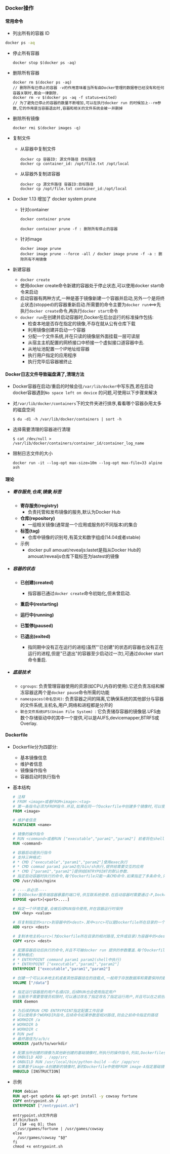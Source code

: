 ### Docker操作

#### 常用命令

*  列出所有的容器 ID

  ```sh
  docker ps -aq
  ```

* 停止所有容器

  ```shell
  docker stop $(docker ps -aq)
  ```

* 删除所有容器

  ```shell
  docker rm $(docker ps -aq)
  // 删除所有已停止的容器 -v的作用意味着当所有由Docker管理的数据卷已经没有和任何容器关联时,都会一律删除.
  docker rm -v $(docker ps -aq -f status=exited)
  // 为了避免已停止的容器的数量不断增加,可以在执行docker run 的时候加上--rm参数,它的作用是当容器退出时,容器和相关的文件系统会被一并删掉
  ```

* 删除所有镜像

  ```shell
  docker rmi $(docker images -q)
  ```

* 复制文件

  * 从容器中复制文件

    ```
    docker cp 容器ID: 源文件路径 目标路径
    docker cp container_id: /opt/file.txt /opt/local
    ```

  * 从容器外复制进容器

    ```
    docker cp 源文件路径 容器ID:目标路径
    docker cp /opt/file.txt container_id:/opt/local
    ```

* Docker 1.13 增加了 docker system prune

  * 针对container

    ```shell
    docker container prune
    
    docker container prune -f : 删除所有停止的容器
    ```

  * 针对image

    ```shell
    docker image prune
    docker image prune --force -all / docker image prune -f -a : 删除所有不用镜像
    ```
  
*  新建容器

   *  `docker create`
   *  使用docker create命令新建的容器处于停止状态,可以使用docker start命令来启动
   *  启动容器有两种方式,一种是基于镜像新建一个容器并启动,另外一个是将终止状态(stopped)的容器重新启动.所需要的命令主要为`docker run`<==>先执行`docker create`命令,再执行`docker start`命令
   *  `docker run`在创建并启动容器时,Docker在后台运行的标准操作包括:
      *  检查本地是否存在指定的镜像,不存在就从公有仓库下载
      *  利用镜像创建并启动一个容器
      *  分配一个文件系统,并在只读的镜像层外面挂载一层可读层
      *  从宿主主机配置的网桥接口中桥接一个虚拟接口道容器中去.
      *  从地址池配置一个IP地址给容器
      *  执行用户指定的应用程序
      *  执行完毕后容器被终止

####  Docker日志文件导致磁盘满了,清理方法

* Docker容器在启动/重启的时候会往`/var/lib/docker`中写东西,若在启动docker容器遇到`No space left on device` 的问题,可使用以下步骤来解决

* 对`/var/lib/docker/containers`下的文件夹进行排序,看看哪个容器杂用太多的磁盘空间

  ```shell
  $ du -d1 -h /var/lib/docker/containers | sort -h
  ```

* 选择需要清理的容器进行清理

  ```shell
  $ cat /dev/null > /var/lib/docker/containers/container_id/container_log_name
  ```

* 限制日志文件的大小

  ```shell
  docker run -it --log-opt max-size=10m --log-opt max-file=33 alpine ash
  ```
  
  
#### 理论 
* ##### 寄存服务,仓库,镜像,标签

  * **寄存服务(registry)**
    * 负责托管和发布镜像的服务,默认为Docker Hub
  * **仓库(repository)**
    * 一组相关镜像(通常是一个应用或服务的不同版本)的集合
  * **标签(tag)**
    * 仓库中镜像的识别号,有英文和数字组成(14.04或者stable)
  * 示例
    * docker pull amouat/revealjs:lastet是指从Docker Hub的amouat/revealjs仓库下载标签为lastest的镜像

* ##### 容器的状态

  * **已创建(created)**
    * 指容器已通过`docker create`命令初始化,但未曾启动.

  * **重启中(restarting)**

  * **运行中(running)**

  * **已暂停(paused)**

  * **已退出(exited)**
    * 指同期中没有正在运行的进程(虽然"'已创建"的状态的容器也没有正在运行的进程,但是"已退出"的容器至少启动过一次),可通过docker start命令重启.

* ##### 底层技术

  * `cgroups`:  负责管理容器使用的资源(如CPU,内存的使用).它还负责冻结和解冻容器这两个是`docker pause`命令所需的功能
  * `namespaces(命名空间)`: 负责容器之间的隔离,它确保系统的其他部分与容器的文件系统,主机名,用户,网络和进程都是分开的
  * `联合文件系统UFS(Union File System) `: 它负责储存容器的镜像层.UFS由数个存储驱动中的其中一个提供,可以是AUFS,devicemapper,BTRFS或Overlay.

#### Dockerfile

* Dockerfile分为四部分:
  * 基本镜像信息
  * 维护者信息
  * 镜像操作指令
  * 容器启动时执行指令

* 基本结构

  ```dockerfile
  # 注释
  # FROM <image>或者FROM<image>:<tag>
  # 第一条指令必须为FROM指令.并且,如果在同一个Dockerfile中创建多个镜像时,可以使用多个FROM指令(每个镜像一次)
  FROM <image>
  
  # 维护者信息
  MAINTAINER <name>
  
  # 镜像的操作指令
  # RUN <command>或者RUN ["executable","param1","param2"] 前者将在shell终端中运行命令,即/bin/sh -c;后者则使用exec执行.指定使用其他终端可以通过第二种方式实现,列如RUN ["/bin/bash","-c","echo hello"]
  RUN <command>
  
  # 容器启动是执行指令
  # 支持三种格式:
  # * CMD ["executable","param1","param2"]使用exec执行
  # * CMD commad param1 param2在/bin/sh执行,提供给需要交互的应用
  # * CMD ["param1","param2"]提供给ENTRYPOINT的默认参数.
  # 指定启动容器时执行的命令,每个Dockerfile只能一条CMD命令.如果指定了多条命令,只有最后一条会被执行,如果用户启动容器时指定了运行的命令,则会覆盖掉CMD指定的命令
  CMD /usr/sbin/nginx
  
  # ----非必须----
  # 告诉Docker服务端容器暴露的端口号,供互联系统使用.在启动容器时需要通过-P,Docker主机会自动分配一个端口转发到指定的端口;使用-p,则可以具体指定哪个本地端口映射过来
  EXPOSE <port>[<port>....]
  
  # 指定一个环境变量,会被后续RUN指令使用,并在容器运行时保持
  ENV <key> <value>
  
  # 将复制指定的<src>到容器中的<dest>.其中<src>可以是Dockerfile所在目录的一个相对路径(文件或目录);也可以是一个URL;还可以是一个tar文件(自动解压为目录)
  ADD <src> <dest>
  
  # 复制本地主机<src>(为Dockerfile所在目录的相对路径,文件或目录)为容器中的<dest>.若目标路径不存在是,会自动创建.当使用本地目录为源目录时,推荐使用COPY
  COPY <src> <dest>
  
  # 配置容器启动后执行的命令,并且不可被docker run 提供的参数覆盖.每个Dockerfile中只能有一个ENTRYPOINT,当指定多个ENTRYPOINT时,只有最后一个生效
  # 两种格式:
  # * ENTRYPOINT command param1 param2(shell中执行)
  # * ENTRYPOINT ["executable","param1","param2"]
  ENTRYPOINT ["executable","param1","param2"]
  
  # 创建一个可以从本地主机或者其他容器挂在的挂载点,一般用于存放数据库和需要保持的数据等
  VOLUME ["/data"]
  
  # 指定运行容器是的用户名或UID,后续RUN也会使用指定用户
  # 当服务不需要管理员权限时,可以通过改名了指定改名了指定运行用户,并且可以在之前创建所需要的用户.列如 RUN groupadd -r postgress && useradd -r -g postgress postgress 要临时获取管理员权限可以使用gosu,而不推荐使用sudo
  USER daemon
  
  # 为后续的RUN CMD ENTRYPOINT指定配置工作目录
  # 可以使用多个WORKDIR指令,后续命令如果参数是相对路径,则会之前命令指定的路径
  # WORKDIR /a
  # WORKDIR b
  # WORKDIR c
  # RUN pwd
  # 最终路径为/a/b/c
  WORKDIR /path/to/workdir
  
  # 配置当所创建的镜像为其他新创建的基础镜像时,所执行的操作指令,列如,Dockerfile使用如下的内容创建了镜像image-A
  # ONBUILD ADD . /app/src
  # ONBUILD RUN /usr/local/bin/python-build --dir /app/src
  # 如果基于image-A创建新的镜像时,新的Dockerfile中使用FROM image-A指定基础镜像时,会自动执行ONBUILD指令内容,等价于在后面添加了两条指令
  ONBUILD [INSTRUCTION]
  ```
  
* 示例

  ```dockerfile
  FROM debian
  RUN apt-get update && apt-get install -y cowsay fortune
  COPY entrypoint.sh /
  ENTRYPOINT ["/entrypoint.sh"]
  ```

  ```shell
  entrypoint.sh文件内容
  #!/bin/bash
  if [$# -eq 0]; then
  	/usr/games/fortune | /usr/games/cowsay
  else
  	/usr/games/cowsay "$@"
  fi
  chmod +x entrypoint.sh
  ```







